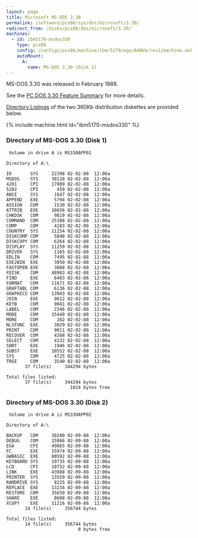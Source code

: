 ```yaml
---
layout: page
title: Microsoft MS-DOS 3.30
permalink: /software/pcx86/sys/dos/microsoft/3.30/
redirect_from: /disks/pcx86/dos/microsoft/3.30/
machines:
  - id: ibm5170-msdos330
    type: pcx86
    config: /configs/pcx86/machine/ibm/5170/ega/640kb/rev1/machine.xml
    autoMount:
      A:
        name: MS-DOS 3.30 (Disk 1)
---
```


MS-DOS 3.30 was released in February 1988.

See the [PC DOS 3.30 Feature Summary](/software/pcx86/sys/dos/ibm/3.30/#feature-summary) for more details.

[Directory Listings](#directory-of-ms-dos-330-disk-1) of the two 360Kb distribution diskettes are provided below.

{% include machine.html id="ibm5170-msdos330" %}

### Directory of MS-DOS 3.30 (Disk 1)

	 Volume in drive A is MS330APP01 

	Directory of A:\

	IO       SYS     22398 02-02-88  12:00a
	MSDOS    SYS     30128 02-02-88  12:00a
	4201     CPI     17089 02-02-88  12:00a
	5202     CPI       459 02-02-88  12:00a
	ANSI     SYS      1647 02-02-88  12:00a
	APPEND   EXE      5794 02-02-88  12:00a
	ASSIGN   COM      1530 02-02-88  12:00a
	ATTRIB   EXE     10656 02-02-88  12:00a
	CHKDSK   COM      9819 02-02-88  12:00a
	COMMAND  COM     25308 02-02-88  12:00a
	COMP     COM      4183 02-02-88  12:00a
	COUNTRY  SYS     11254 02-02-88  12:00a
	DISKCOMP COM      5848 02-02-88  12:00a
	DISKCOPY COM      6264 02-02-88  12:00a
	DISPLAY  SYS     11259 02-02-88  12:00a
	DRIVER   SYS      1165 02-02-88  12:00a
	EDLIN    COM      7495 02-02-88  12:00a
	EXE2BIN  EXE      3050 02-02-88  12:00a
	FASTOPEN EXE      3888 02-02-88  12:00a
	FDISK    COM     48983 02-02-88  12:00a
	FIND     EXE      6403 02-02-88  12:00a
	FORMAT   COM     11671 02-02-88  12:00a
	GRAFTABL COM      6136 02-02-88  12:00a
	GRAPHICS COM     13943 02-02-88  12:00a
	JOIN     EXE      9612 02-02-88  12:00a
	KEYB     COM      9041 02-02-88  12:00a
	LABEL    COM      2346 02-02-88  12:00a
	MODE     COM     15440 02-02-88  12:00a
	MORE     COM       282 02-02-88  12:00a
	NLSFUNC  EXE      3029 02-02-88  12:00a
	PRINT    COM      9011 02-02-88  12:00a
	RECOVER  COM      4268 02-02-88  12:00a
	SELECT   COM      4132 02-02-88  12:00a
	SORT     EXE      1946 02-02-88  12:00a
	SUBST    EXE     10552 02-02-88  12:00a
	SYS      COM      4725 02-02-88  12:00a
	TREE     COM      3540 02-02-88  12:00a
	       37 file(s)     344294 bytes

	Total files listed:
	       37 file(s)     344294 bytes
	                        1024 bytes free

### Directory of MS-DOS 3.30 (Disk 2)

	 Volume in drive A is MS330APP02 

	Directory of A:\

	BACKUP   COM     30280 02-09-88  12:00a
	DEBUG    COM     15866 02-09-88  12:00a
	EGA      CPI     49065 02-09-88  12:00a
	FC       EXE     15974 02-09-88  12:00a
	GWBASIC  EXE     80592 02-09-88  12:00a
	KEYBOARD SYS     19735 02-09-88  12:00a
	LCD      CPI     10752 02-09-88  12:00a
	LINK     EXE     43988 02-09-88  12:00a
	PRINTER  SYS     13559 02-09-88  12:00a
	RAMDRIVE SYS      8225 02-09-88  12:00a
	REPLACE  EXE     13234 02-09-88  12:00a
	RESTORE  COM     35650 02-09-88  12:00a
	SHARE    EXE      8608 02-09-88  12:00a
	XCOPY    EXE     11216 02-09-88  12:00a
	       14 file(s)     356744 bytes

	Total files listed:
	       14 file(s)     356744 bytes
	                           0 bytes free
